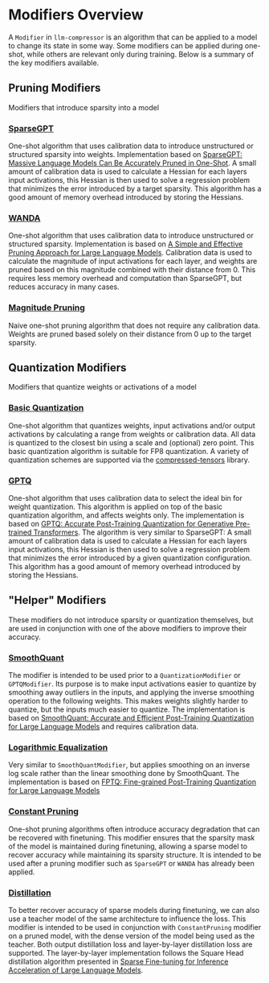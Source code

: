 # Modifiers Overview

A `Modifier` in `llm-compressor` is an algorithm that can be applied to a model to change 
its state in some way. Some modifiers can be applied during one-shot, while others 
are relevant only during training. Below is a summary of the key modifiers available.

## Pruning Modifiers

Modifiers that introduce sparsity into a model

### [SparseGPT](./obcq/base.py)
One-shot algorithm that uses calibration data to introduce unstructured or structured 
sparsity into weights. Implementation based on [SparseGPT: Massive Language Models Can Be Accurately Pruned in One-Shot](https://arxiv.org/abs/2301.00774). A small amount of calibration data is used 
to calculate a Hessian for each layers input activations, this Hessian is then used to 
solve a regression problem that minimizes the error introduced by a target sparsity. This algorithm 
has a good amount of memory overhead introduced by storing the Hessians.

### [WANDA](./pruning/wanda/base.py)
One-shot algorithm that uses calibration data to introduce unstructured or structured sparsity. Implementation is
based on [A Simple and Effective Pruning Approach for Large Language Models](https://arxiv.org/pdf/2306.11695).
Calibration data is used to calculate the magnitude of input activations for each layer, and weights 
are pruned based on this magnitude combined with their distance from 0. This requires less 
memory overhead and computation than SparseGPT, but reduces accuracy in many cases.

### [Magnitude Pruning](./pruning/magnitude/base.py)
Naive one-shot pruning algorithm that does not require any calibration data. Weights are 
pruned based solely on their distance from 0 up to the target sparsity.

## Quantization Modifiers

Modifiers that quantize weights or activations of a model

### [Basic Quantization](./quantization/quantization/base.py)
One-shot algorithm that quantizes weights, input activations and/or output activations by 
calculating a range from weights or calibration data. All data is quantized to the closest 
bin using a scale and (optional) zero point. This basic quantization algorithm is 
suitable for FP8 quantization. A variety of quantization schemes are supported via the 
[compressed-tensors](https://github.com/neuralmagic/compressed-tensors) library. 

### [GPTQ](./quantization/gptq/base.py)
One-shot algorithm that uses calibration data to select the ideal bin for weight quantization. 
This algorithm is applied on top of the basic quantization algorithm, and affects weights only.
The implementation is based on [GPTQ: Accurate Post-Training Quantization for Generative Pre-trained Transformers](https://arxiv.org/pdf/2210.17323). The algorithm is very similar to SparseGPT: A small amount of calibration data is used 
to calculate a Hessian for each layers input activations, this Hessian is then used to 
solve a regression problem that minimizes the error introduced by a given quantization configuration. This algorithm 
has a good amount of memory overhead introduced by storing the Hessians.

## "Helper" Modifiers

These modifiers do not introduce sparsity or quantization themselves, but are used 
in conjunction with one of the above modifiers to improve their accuracy.

### [SmoothQuant](./smoothquant/base.py)
The modifier is intended to be used prior to a `QuantizationModifier` or `GPTQModifier`. Its purpose is 
to make input activations easier to quantize by smoothing away outliers in the inputs, and applying the inverse 
smoothing operation to the following weights. This makes weights slightly harder to quantize, but the inputs much
easier to quantize. The implementation is based on [SmoothQuant: Accurate and Efficient Post-Training Quantization for Large Language Models](https://arxiv.org/pdf/2211.10438) and requires calibration data. 

### [Logarithmic Equalization](./logarithmic_equalization/base.py)
Very similar to `SmoothQuantModifier`, but applies smoothing on an inverse log scale 
rather than the linear smoothing done by SmoothQuant. The implementation is based on 
[FPTQ: Fine-grained Post-Training Quantization for Large Language Models](https://arxiv.org/pdf/2308.15987)

### [Constant Pruning](./pruning/constant/base.py)
One-shot pruning algorithms often introduce accuracy degradation that can be recovered with finetuning. This 
modifier ensures that the sparsity mask of the model is maintained during finetuning, allowing a sparse 
model to recover accuracy while maintaining its sparsity structure. It is intended to be used after a pruning modifier
such as `SparseGPT` or `WANDA` has already been applied.

### [Distillation](./distillation/output/base.py)
To better recover accuracy of sparse models during finetuning, we can also use a teacher model of the same architecture
to influence the loss. This modifier is intended to be used in conjunction with `ConstantPruning` modifier on a 
pruned model, with the dense version of the model being used as the teacher. Both output distillation loss and 
layer-by-layer distillation loss are supported. The layer-by-layer implementation follows the Square Head distillation 
algorithm presented in [Sparse Fine-tuning for Inference Acceleration of Large Language Models](https://arxiv.org/pdf/2310.06927).